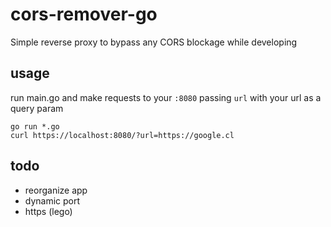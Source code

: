 # cors-remover-go

Simple reverse proxy to bypass any CORS blockage while developing

## usage

run main.go and make requests to your `:8080` passing `url` with your url as a query param

```
go run *.go
curl https://localhost:8080/?url=https://google.cl
```

## todo

- reorganize app
- dynamic port
- https (lego)
